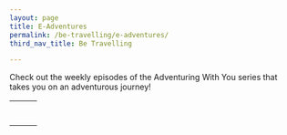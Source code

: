 ```yaml
---
layout: page
title: E-Adventures
permalink: /be-travelling/e-adventures/
third_nav_title: Be Travelling

---
```

Check out the weekly episodes of the Adventuring With You series that takes you on an adventurous journey!

<div>
    <table>
        <tr>
            <td style="width:33%; border:none"><a href="https://www.youtube.com/watch?v=0PleoqR7VjY&list=PLVEaqPMMWwuuBAAtOeytABG8SnelSTD9p&index=3&t=0s" target="_blank">
                <image src="{{site.baseurl}}/images/e-adv-day_1.webp" style="display:block;margin-left:auto;margin-right:auto;" alt=""></image></a>
            </td>
            <td style="width:33%; border:none"><a href="https://www.youtube.com/watch?v=RcmrbNRK-jY&list=PLVEaqPMMWwuuBAAtOeytABG8SnelSTD9p&index=2&t=0s" target="_blank">
                <image src="{{site.baseurl}}/images/e-adv-day_2.webp" style="display:block;margin-left:auto;margin-right:auto;" alt=""></image></a>
            </td>
            <td style="width:33%; border:none"><a href="https://www.youtube.com/watch?v=8v0TXuLRLeo&list=PLVEaqPMMWwuuBAAtOeytABG8SnelSTD9p&index=15&t=0s" target="_blank">
                <image src="{{site.baseurl}}/images/e-adv-day_3.webp" style="display:block;margin-left:auto;margin-right:auto;" alt=""></image></a>
            </td>
        </tr>
        <tr>
            <td style="width:33%; border:none"><a href="https://www.youtube.com/watch?v=kkFFq11j6dQ" target="_blank">
                <image src="{{site.baseurl}}/images/e-adv-day_4.webp" style="display:block;margin-left:auto;margin-right:auto;" alt=""></image></a>
            </td>
            <td style="width:33%; border:none"><a href="https://www.youtube.com/watch?v=nf7Y9KnS-as" target="_blank">
                <image src="{{site.baseurl}}/images/e-adv-day_5.webp" style="display:block;margin-left:auto;margin-right:auto;" alt=""></image></a>
            </td>
            <td style="width:33%; border:none"><a href="https://www.youtube.com/watch?v=1Qb22Y8lRhw&list=PLVEaqPMMWwuuBAAtOeytABG8SnelSTD9p&index=14&t=0s" target="_blank">
                <image src="{{site.baseurl}}/images/e-adv-day_6.webp" style="display:block;margin-left:auto;margin-right:auto;" alt=""></image></a>
            </td>
        </tr>
        <tr>
            <td style="width:33%; border:none"><a href="https://www.youtube.com/watch?v=_8wwAwEDeGo" target="_blank">
                <image src="{{site.baseurl}}/images/e-adv-day_7.webp" style="display:block;margin-left:auto;margin-right:auto;" alt=""></image></a>
            </td>
            <td style="width:33%; border:none"><a href="https://www.youtube.com/watch?v=gScxm4_VycY" target="_blank">
                <image src="{{site.baseurl}}/images/e-adv-day_8.webp" style="display:block;margin-left:auto;margin-right:auto;" alt=""></image></a>
            </td>
            <td style="width:33%; border:none"><a href="https://www.youtube.com/watch?v=tBG5XZ22De4" target="_blank">
                <image src="{{site.baseurl}}/images/e-adv-day_9.webp" style="display:block;margin-left:auto;margin-right:auto;" alt=""></image></a>
            </td>
        </tr>
        <tr>
            <td style="width:33%; border:none"><a href="https://video.nationalgeographic.com/video/short-film-showcase/00000167-9990-d381-a967-bdbc789d0000" target="_blank">
                <image src="{{site.baseurl}}/images/e-adv-day_10.webp" style="display:block;margin-left:auto;margin-right:auto;" alt=""></image></a>
            </td>
            <td style="width:33%; border:none"><a href="https://video.nationalgeographic.com/video/short-film-showcase/00000165-f0b6-d79e-abef-f8b6b40f0000" target="_blank">
                <image src="{{site.baseurl}}/images/e-adv-day_11.webp" style="display:block;margin-left:auto;margin-right:auto;" alt=""></image></a>
            </td>
            <td style="width:33%; border:none"><a href="https://www.youtube.com/watch?v=msYdZHQY52M" target="_blank">
                <image src="{{site.baseurl}}/images/e-adv-day_12.webp" style="display:block;margin-left:auto;margin-right:auto;" alt=""></image></a>
            </td>
        </tr>
        <tr>
            <td style="width:33%; border:none"><a href="https://www.youtube.com/watch?v=XVC_fSBbjTg" target="_blank">
                <image src="{{site.baseurl}}/images/e-adv-day_13.webp" style="display:block;margin-left:auto;margin-right:auto;" alt=""></image></a>
            </td>
            <td style="width:33%; border:none"><a href="https://www.youtube.com/watch?v=v64KOxKVLVg" target="_blank">
                <image src="{{site.baseurl}}/images/e-adv-day_14.webp" style="display:block;margin-left:auto;margin-right:auto;" alt=""></image></a>
            </td>
            <td style="width:33%; border:none"><a href="https://www.youtube.com/watch?v=OHrzp1diuKg&list=PLVEaqPMMWwuuBAAtOeytABG8SnelSTD9p&index=10&t=0s" target="_blank">
                <image src="{{site.baseurl}}/images/e-adv-day_15.webp" style="display:block;margin-left:auto;margin-right:auto;" alt=""></image></a>
            </td>
        </tr>
        <tr>
            <td style="width:33%; border:none"><a href="https://video.nationalgeographic.com/video/ng-adventure/00000169-4efe-d57a-a3fb-eeff313c0000" target="_blank">
                <image src="{{site.baseurl}}/images/e-adv-day_16.webp" style="display:block;margin-left:auto;margin-right:auto;" alt=""></image></a>
            </td>
            <td style="width:33%; border:none"><a href="https://www.youtube.com/watch?v=l7YnFiAAlxw&list=PLVEaqPMMWwuuBAAtOeytABG8SnelSTD9p&index=12&t=0s" target="_blank">
                <image src="{{site.baseurl}}/images/e-adv-day_17.webp" style="display:block;margin-left:auto;margin-right:auto;" alt=""></image></a>
            </td>
            <td style="width:33%; border:none"><a href="https://www.youtube.com/watch?v=236iCBbEoUI&t=1740s" target="_blank">
                <image src="{{site.baseurl}}/images/e-adv-day_18.webp" style="display:block;margin-left:auto;margin-right:auto;" alt=""></image></a>
            </td>
        </tr>
        <tr>
            <td style="width:33%; border:none"><a href="https://www.youtube.com/watch?v=eeW1DU05j7U" target="_blank">
                <image src="{{site.baseurl}}/images/e-adv-day_19.webp" style="display:block;margin-left:auto;margin-right:auto;" alt=""></image></a>
            </td>
            <td style="width:33%; border:none"><a href="" target="_blank">       
            </td>
            <td style="width:33%; border:none"><a href="" target="_blank">      
            </td>
        </tr>
    </table>
</div>

